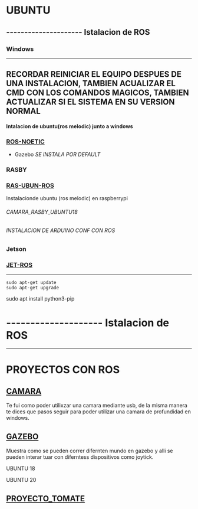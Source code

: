 # UBUNTU


## ---------------------  Istalacion de ROS
### Windows

-----------------------------------------------

**RECORDAR REINICIAR EL EQUIPO DESPUES DE UNA INSTALACION, TAMBIEN ACUALIZAR EL CMD CON LOS COMANDOS MAGICOS, TAMBIEN ACTUALIZAR SI EL SISTEMA EN SU VERSION NORMAL**
--------------------------------------------------

#### Intalacion de ubuntu(ros melodic) junto a windows


### [ROS-NOETIC](http://wiki.ros.org/noetic/Installation/Ubuntu)
+ Gazebo _SE INSTALA POR DEFAULT_
### RASBY

### [RAS-UBUN-ROS](https://github.com/ErickLopC/ROS_RASPY)
Instalacionde ubuntu (ros melodic) en raspberrypi 


###### CAMARA_RASBY_UBUNTU18
###### INSTALACION DE ARDUINO CONF CON ROS 


###  Jetson 

### [JET-ROS](https://github.com/ErickLopC/ROS_JetsonN)

------------------------------------------------------------------------------------------------------------------------------------
```
sudo apt-get update
sudo apt-get upgrade
```


 sudo apt install python3-pip
# --------------------  Istalacion de ROS



-----------------------------------------------------------------------------------------------------------------------------------
# PROYECTOS CON  ROS


## [CAMARA](https://github.com/ErickLopC/camara_ros_simulacion)
Te fui como poder utilixzar una camara mediante usb, de  la misma manera te dices que pasos seguir para poder utilizar una camara de profundidad en windows. 



## [GAZEBO](https://github.com/ErickLopC/mundos_gazebo)
Muestra como se pueden correr difernten mundo en gazebo y alli se pueden interar tuar con diferntess dispositivos como joytick.

UBUNTU 18

UBUNTU 20



## [PROYECTO_TOMATE](https://github.com/ErickLopC/PROY_TOMATE)
